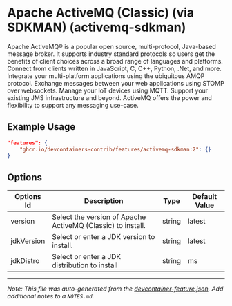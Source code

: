 
# Apache ActiveMQ (Classic) (via SDKMAN) (activemq-sdkman)

Apache ActiveMQ® is a popular open source, multi-protocol, Java-based message
broker. It supports industry standard protocols so users get the benefits of
client choices across a broad range of languages and platforms. Connect from
clients written in JavaScript, C, C++, Python, .Net, and more. Integrate your
multi-platform applications using the ubiquitous AMQP protocol. Exchange
messages between your web applications using STOMP over websockets. Manage your
IoT devices using MQTT. Support your existing JMS infrastructure and beyond.
ActiveMQ offers the power and flexibility to support any messaging use-case.

## Example Usage

```json
"features": {
    "ghcr.io/devcontainers-contrib/features/activemq-sdkman:2": {}
}
```

## Options

| Options Id | Description | Type | Default Value |
|-----|-----|-----|-----|
| version | Select the version of Apache ActiveMQ (Classic) to install. | string | latest |
| jdkVersion | Select or enter a JDK version to install. | string | latest |
| jdkDistro | Select or enter a JDK distribution to install | string | ms |



---

_Note: This file was auto-generated from the [devcontainer-feature.json](https://github.com/devcontainers-contrib/features/blob/main/src/activemq-sdkman/devcontainer-feature.json).  Add additional notes to a `NOTES.md`._
